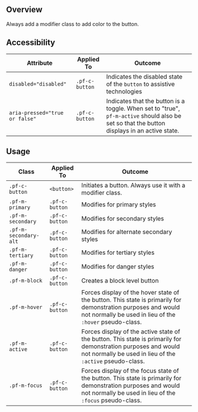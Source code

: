 ## Overview

Always add a modifier class to add color to the button.

## Accessibility

| Attribute                      | Applied To     | Outcome                                                                                                                                     |
| ------------------------------ | -------------- | ------------------------------------------------------------------------------------------------------------------------------------------- |
| `disabled="disabled"`          | `.pf-c-button` | Indicates the disabled state of the `button` to assistive technologies                                                                      |
| `aria-pressed="true or false"` | `.pf-c-button` | Indicates that the button is a toggle. When set to "true", `pf-m-active` should also be set so that the button displays in an active state. |

## Usage

| Class                 | Applied To     | Outcome                                                                                                                                                                    |
| --------------------- | -------------- | -------------------------------------------------------------------------------------------------------------------------------------------------------------------------- |
| `.pf-c-button`        | `<button>`     | Initiates a button. Always use it with a modifier class.                                                                                                                   |
| `.pf-m-primary`       | `.pf-c-button` | Modifies for primary styles                                                                                                                                                |
| `.pf-m-secondary`     | `.pf-c-button` | Modifies for secondary styles                                                                                                                                              |
| `.pf-m-secondary-alt` | `.pf-c-button` | Modifies for alternate secondary styles                                                                                                                                    |
| `.pf-m-tertiary`      | `.pf-c-button` | Modifies for tertiary styles                                                                                                                                               |
| `.pf-m-danger`        | `.pf-c-button` | Modifies for danger styles                                                                                                                                                 |
| `.pf-m-block`         | `.pf-c-button` | Creates a block level button                                                                                                                                               |
| `.pf-m-hover`         | `.pf-c-button` | Forces display of the hover state of the button. This state is primarily for demonstration purposes and would not normally be used in lieu of the `:hover` pseudo-class.   |
| `.pf-m-active`        | `.pf-c-button` | Forces display of the active state of the button. This state is primarily for demonstration purposes and would not normally be used in lieu of the `:active` pseudo-class. |
| `.pf-m-focus`         | `.pf-c-button` | Forces display of the focus state of the button. This state is primarily for demonstration purposes and would not normally be used in lieu of the `:focus` pseudo-class.   |
